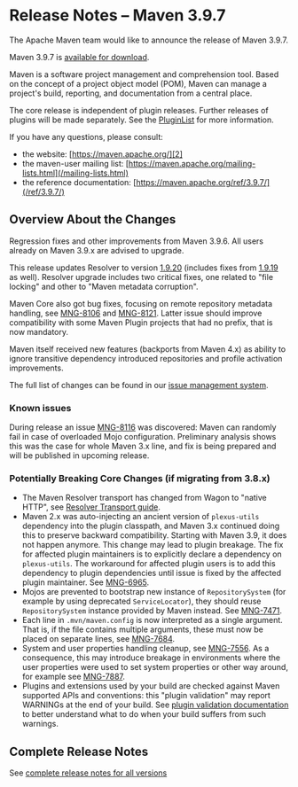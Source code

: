 <!--
Licensed to the Apache Software Foundation (ASF) under one
or more contributor license agreements.  See the NOTICE file
distributed with this work for additional information
regarding copyright ownership.  The ASF licenses this file
to you under the Apache License, Version 2.0 (the
"License"); you may not use this file except in compliance
with the License.  You may obtain a copy of the License at

http://www.apache.org/licenses/LICENSE-2.0

Unless required by applicable law or agreed to in writing,
software distributed under the License is distributed on an
"AS IS" BASIS, WITHOUT WARRANTIES OR CONDITIONS OF ANY
KIND, either express or implied.  See the License for the
specific language governing permissions and limitations
under the License.

NOTE: For help with the syntax of this file, see:
http://maven.apache.org/doxia/modules/index.html#Markdown
-->

# Release Notes &#x2013; Maven 3.9.7

The Apache Maven team would like to announce the release of Maven 3.9.7.

Maven 3.9.7 is [available for download][0].

Maven is a software project management and comprehension tool. Based on the concept of a project object model (POM), Maven can manage a project's build, reporting, and documentation from a central place.

The core release is independent of plugin releases. Further releases of plugins will be made separately. See the [PluginList][1] for more information.

If you have any questions, please consult:

- the website: [https://maven.apache.org/][2]
- the maven-user mailing list: [https://maven.apache.org/mailing-lists.html](/mailing-lists.html)
- the reference documentation: [https://maven.apache.org/ref/3.9.7/](/ref/3.9.7/)

## Overview About the Changes

Regression fixes and other improvements from Maven 3.9.6. All users already on Maven 3.9.x are advised to upgrade.

This release updates Resolver to version [1.9.20](https://issues.apache.org/jira/secure/ReleaseNote.jspa?projectId=12320628&version=12353946) (includes fixes from [1.9.19](https://issues.apache.org/jira/secure/ReleaseNote.jspa?projectId=12320628&version=12353946) as well).
Resolver upgrade includes two critical fixes, one related to "file locking" and other to "Maven metadata corruption".

Maven Core also got bug fixes, focusing on remote repository metadata handling, see [MNG-8106](https://issues.apache.org/jira/browse/MNG-8106) and [MNG-8121](https://issues.apache.org/jira/browse/MNG-8121). Latter issue should improve compatibility with some Maven Plugin projects that had no prefix, that is now mandatory.

Maven itself received new features (backports from Maven 4.x) as ability to ignore transitive dependency introduced repositories and profile activation improvements.

The full list of changes can be found in our [issue management system][4].

### Known issues ###

During release an issue [MNG-8116](https://issues.apache.org/jira/browse/MNG-8116) was discovered: Maven can randomly fail in case of overloaded Mojo configuration. Preliminary analysis shows this was the case
for whole Maven 3.x line, and fix is being prepared and will be published in upcoming release.

### Potentially Breaking Core Changes (if migrating from 3.8.x)

* The Maven Resolver transport has changed from Wagon to "native HTTP", see [Resolver Transport guide](/guides/mini/guide-resolver-transport.html).
* Maven 2.x was auto-injecting an ancient version of `plexus-utils` dependency into the plugin classpath, and Maven 3.x continued doing this to preserve backward compatibility. Starting with Maven 3.9, it does not happen anymore. This change may lead to plugin breakage. The fix for affected plugin maintainers is to explicitly declare a dependency on `plexus-utils`. The workaround for affected plugin users is to add this dependency to plugin dependencies until issue is fixed by the affected plugin maintainer. See [MNG-6965](https://issues.apache.org/jira/browse/MNG-6965).
* Mojos are prevented to bootstrap new instance of `RepositorySystem` (for example by using deprecated `ServiceLocator`), they should reuse `RepositorySystem` instance provided by Maven instead. See [MNG-7471](https://issues.apache.org/jira/browse/MNG-7471).
* Each line in `.mvn/maven.config` is now interpreted as a single argument. That is, if the file contains multiple arguments, these must now be placed on separate lines, see [MNG-7684](https://issues.apache.org/jira/browse/MNG-7684).
* System and user properties handling cleanup, see [MNG-7556](https://issues.apache.org/jira/browse/MNG-7556). As a consequence, this may introduce breakage in environments where the user properties were used to set system properties or other way around, for example see [MNG-7887](https://issues.apache.org/jira/projects/MNG/issues/MNG-7887).
* Plugins and extensions used by your build are checked against Maven supported APIs and conventions: this "plugin validation" may report WARNINGs at the end of your build. See [plugin validation documentation](../../guides/plugins/validation/) to better understand what to do when your build suffers from such warnings.

## Complete Release Notes

See [complete release notes for all versions][5]

[0]: ../../download.html
[1]: ../../plugins/index.html
[2]: https://maven.apache.org/
[4]: https://issues.apache.org/jira/secure/ReleaseNote.jspa?projectId=12316922&version=12353964
[5]: ../../docs/history.html

